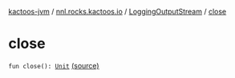 [kactoos-jvm](../../index.md) / [nnl.rocks.kactoos.io](../index.md) / [LoggingOutputStream](index.md) / [close](./close.md)

# close

`fun close(): `[`Unit`](https://kotlinlang.org/api/latest/jvm/stdlib/kotlin/-unit/index.html) [(source)](https://github.com/neonailol/kactoos/blob/master/kactoos-jvm/src/main/kotlin/nnl/rocks/kactoos/io/LoggingOutputStream.kt#L68)